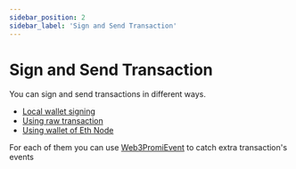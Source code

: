 ```yaml
---
sidebar_position: 2
sidebar_label: 'Sign and Send Transaction'
---
```


# Sign and Send Transaction

You can sign and send transactions in different ways.

-   [Local wallet signing](/docs/guides/sign_and_send_tx/local_wallet)
-   [Using raw transaction](/docs/guides/sign_and_send_tx/raw)
-   [Using wallet of Eth Node](/docs/guides/sign_and_send_tx/wallet_of_eth_node)

For each of them you can use [Web3PromiEvent](/docs/guides/sign_and_send_tx/promi_event) to catch extra transaction's events
